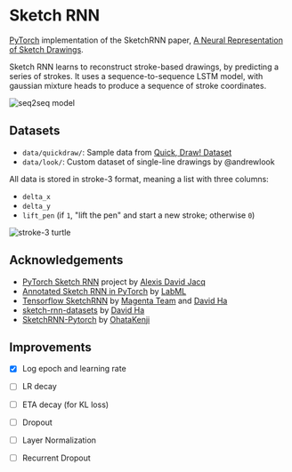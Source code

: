 # Sketch RNN

[PyTorch](https://pytorch.org) implementation of the SketchRNN paper, [A Neural Representation of Sketch Drawings](https://arxiv.org/abs/1704.03477).

Sketch RNN learns to reconstruct stroke-based drawings, by predicting a series of strokes. It uses a sequence-to-sequence LSTM model, with gaussian mixture heads to produce a sequence of stroke coordinates.

![seq2seq model](https://camo.githubusercontent.com/a8fc717aec062f15a231e5f52adbf67f5894a7135516c3e222398e3500a0dc2b/68747470733a2f2f63646e2e7261776769742e636f6d2f74656e736f72666c6f772f6d6167656e74612f6d61696e2f6d6167656e74612f6d6f64656c732f736b657463685f726e6e2f6173736574732f736b657463685f726e6e5f736368656d617469632e737667)

## Datasets

- `data/quickdraw/`: Sample data from [Quick, Draw! Dataset](https://github.com/googlecreativelab/quickdraw-dataset)
- `data/look/`: Custom dataset of single-line drawings by @andrewlook

All data is stored in stroke-3 format, meaning a list with three columns:

- `delta_x`
- `delta_y`
- `lift_pen` (if `1`, "lift the pen" and start a new stroke; otherwise `0`)

![stroke-3 turtle](https://camo.githubusercontent.com/28ac7d05adf47e55b331a38074643f9aeff58a46f3c81058193e62971bdd6675/68747470733a2f2f63646e2e7261776769742e636f6d2f74656e736f72666c6f772f6d6167656e74612f6d61696e2f6d6167656e74612f6d6f64656c732f736b657463685f726e6e2f6173736574732f646174615f666f726d61742e737667)

## Acknowledgements

- [PyTorch Sketch RNN](https://github.com/alexis-jacq/Pytorch-Sketch-RNN) project by [Alexis David Jacq](https://github.com/alexis-jacq)
- [Annotated Sketch RNN in PyTorch](https://nn.labml.ai/sketch_rnn/index.html) by [LabML](https://nn.labml.ai/)
- [Tensorflow SketchRNN](https://github.com/magenta/magenta/blob/main/magenta/models/sketch_rnn/README.md) by [Magenta Team](https://magenta.tensorflow.org/) and [David Ha](https://github.com/hardmaru)
- [sketch-rnn-datasets](https://github.com/hardmaru/sketch-rnn-datasets) by [David Ha](https://github.com/hardmaru)
- [SketchRNN-Pytorch](https://github.com/OhataKenji/SketchRNN-Pytorch) by [OhataKenji](https://github.com/OhataKenji)

## Improvements

- [x] Log epoch and learning rate

- [ ] LR decay
- [ ] ETA decay (for KL loss)

- [ ] Dropout
- [ ] Layer Normalization
- [ ] Recurrent Dropout
